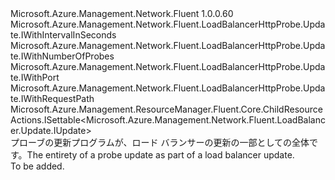 <Type Name="IUpdate" FullName="Microsoft.Azure.Management.Network.Fluent.LoadBalancerHttpProbe.Update.IUpdate">
  <TypeSignature Language="C#" Value="public interface IUpdate : Microsoft.Azure.Management.Network.Fluent.LoadBalancerHttpProbe.Update.IWithIntervalInSeconds, Microsoft.Azure.Management.Network.Fluent.LoadBalancerHttpProbe.Update.IWithNumberOfProbes, Microsoft.Azure.Management.Network.Fluent.LoadBalancerHttpProbe.Update.IWithPort, Microsoft.Azure.Management.Network.Fluent.LoadBalancerHttpProbe.Update.IWithRequestPath, Microsoft.Azure.Management.ResourceManager.Fluent.Core.ChildResourceActions.ISettable&lt;Microsoft.Azure.Management.Network.Fluent.LoadBalancer.Update.IUpdate&gt;" />
  <TypeSignature Language="ILAsm" Value=".class public interface auto ansi abstract IUpdate implements class Microsoft.Azure.Management.Network.Fluent.LoadBalancerHttpProbe.Update.IWithIntervalInSeconds, class Microsoft.Azure.Management.Network.Fluent.LoadBalancerHttpProbe.Update.IWithNumberOfProbes, class Microsoft.Azure.Management.Network.Fluent.LoadBalancerHttpProbe.Update.IWithPort, class Microsoft.Azure.Management.Network.Fluent.LoadBalancerHttpProbe.Update.IWithRequestPath, class Microsoft.Azure.Management.ResourceManager.Fluent.Core.ChildResourceActions.ISettable`1&lt;class Microsoft.Azure.Management.Network.Fluent.LoadBalancer.Update.IUpdate&gt;" />
  <TypeSignature Language="DocId" Value="T:Microsoft.Azure.Management.Network.Fluent.LoadBalancerHttpProbe.Update.IUpdate" />
  <TypeSignature Language="VB.NET" Value="Public Interface IUpdate&#xA;Implements ISettable(Of IUpdate), IWithIntervalInSeconds, IWithNumberOfProbes, IWithPort, IWithRequestPath" />
  <TypeSignature Language="F#" Value="type IUpdate = interface&#xA;    interface ISettable&lt;IUpdate&gt;&#xA;    interface IWithIntervalInSeconds&#xA;    interface IWithNumberOfProbes&#xA;    interface IWithPort&#xA;    interface IWithRequestPath" />
  <AssemblyInfo>
    <AssemblyName>Microsoft.Azure.Management.Network.Fluent</AssemblyName>
    <AssemblyVersion>1.0.0.60</AssemblyVersion>
  </AssemblyInfo>
  <Interfaces>
    <Interface>
      <InterfaceName>Microsoft.Azure.Management.Network.Fluent.LoadBalancerHttpProbe.Update.IWithIntervalInSeconds</InterfaceName>
    </Interface>
    <Interface>
      <InterfaceName>Microsoft.Azure.Management.Network.Fluent.LoadBalancerHttpProbe.Update.IWithNumberOfProbes</InterfaceName>
    </Interface>
    <Interface>
      <InterfaceName>Microsoft.Azure.Management.Network.Fluent.LoadBalancerHttpProbe.Update.IWithPort</InterfaceName>
    </Interface>
    <Interface>
      <InterfaceName>Microsoft.Azure.Management.Network.Fluent.LoadBalancerHttpProbe.Update.IWithRequestPath</InterfaceName>
    </Interface>
    <Interface>
      <InterfaceName>Microsoft.Azure.Management.ResourceManager.Fluent.Core.ChildResourceActions.ISettable&lt;Microsoft.Azure.Management.Network.Fluent.LoadBalancer.Update.IUpdate&gt;</InterfaceName>
    </Interface>
  </Interfaces>
  <Docs>
    <summary>
            <span data-ttu-id="d4460-101">プローブの更新プログラムが、ロード バランサーの更新の一部としての全体です。</span><span class="sxs-lookup"><span data-stu-id="d4460-101">The entirety of a probe update as part of a load balancer update.</span></span>
            </summary>
    <remarks>To be added.</remarks>
  </Docs>
  <Members />
</Type>